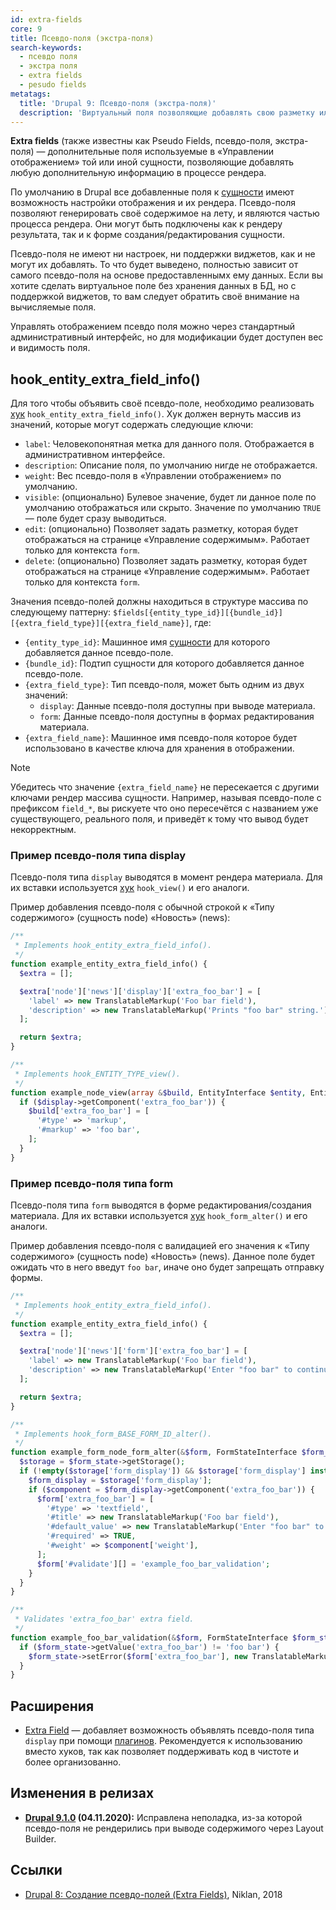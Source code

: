```yaml
---
id: extra-fields
core: 9
title: Псевдо-поля (экстра-поля)
search-keywords:
  - псевдо поля
  - экстра поля
  - extra fields
  - pesudo fields
metatags:
  title: 'Drupal 9: Псевдо-поля (экстра-поля)'
  description: 'Виртуальный поля позволяющие добавлять свою разметку или элементы в форму материалов сущностей.'
---
```


**Extra fields** (также известны как Pseudo Fields, псевдо-поля, экстра-поля) — дополнительные поля используемые в «Управлении отображением» той или иной сущности, позволяющие добавлять любую дополнительную информацию в процессе рендера.

По умолчанию в Drupal все добавленные поля к [сущности](entities.md) имеют возможность настройки отображения и их рендера. Псевдо-поля позволяют генерировать своё содержимое на лету, и являются частью процесса рендера. Они могут быть подключены как к рендеру результата, так и к форме создания/редактирования сущности.

Псевдо-поля не имеют ни настроек, ни поддержки виджетов, как и не могут их добавлять. То что будет выведено, полностью зависит от самого псевдо-поля на основе предоставленнымх ему данных. Если вы хотите сделать виртуальное поле без хранения данных в БД, но с поддержкой виджетов, то вам следует обратить своё внимание на вычисляемые поля.

Управлять отображением псевдо поля можно через стандартный административный интерфейс, но для модификации будет доступен вес и видимость поля.

## hook_entity_extra_field_info()

Для того чтобы объявить своё псевдо-поле, необходимо реализовать [хук](hooks/hooks.md) `hook_entity_extra_field_info()`. Хук должен вернуть массив из значений, которые могут содержать следующие ключи:

- `label`: Человекопонятная метка для данного поля. Отображается в административном интерфейсе.
- `description`: Описание поля, по умолчанию нигде не отображается.
- `weight`: Вес псевдо-поля в «Управлении отображением» по умолчанию.
- `visible`: (опционально) Булевое значение, будет ли данное поле по умолчанию отображаться или скрыто. Значение по умолчанию `TRUE` — поле будет сразу выводиться.
- `edit`: (опционально) Позволяет задать разметку, которая будет отображаться на странице «Управление содержимым». Работает только для контекста `form`.
- `delete`: (опционально) Позволяет задать разметку, которая будет отображаться на странице «Управление содержимым». Работает только для контекста `form`.

Значения псевдо-полей должны находиться в структуре массива по следующему паттерну: `$fields[{entity_type_id}][{bundle_id}][{extra_field_type}][{extra_field_name}]`, где:

- `{entity_type_id}`: Машинное имя [сущности](entities.md) для которого добавляется данное псевдо-поле.
- `{bundle_id}`: Подтип сущности для которого добавляется данное псевдо-поле.
- `{extra_field_type}`: Тип псевдо-поля, может быть одним из двух значений:
    - `display`: Данные псевдо-поля доступны при выводе материала.
    - `form`: Данные псевдо-поля доступны в формах редактирования материала.
- `{extra_field_name}`: Машинное имя псевдо-поля которое будет использовано в качестве ключа для хранения в отображении.

> [!NOTE]
> Убедитесь что значение `{extra_field_name}` не пересекается с другими ключами рендер массива сущности. Например, называя псевдо-поле с префиксом `field_*`, вы рискуете что оно пересечётся с названием уже существующего, реального поля, и приведёт к тому что вывод будет некорректным.

### Пример псевдо-поля типа display

Псевдо-поля типа `display` выводятся в момент рендера материала. Для их вставки используется [хук](hooks/hooks.md) `hook_view()` и его аналоги.

Пример добавления псевдо-поля с обычной строкой к «Типу содержимого» (сущность node) «Новость» (news):

```php
/**
 * Implements hook_entity_extra_field_info().
 */
function example_entity_extra_field_info() {
  $extra = [];

  $extra['node']['news']['display']['extra_foo_bar'] = [
    'label' => new TranslatableMarkup('Foo bar field'),
    'description' => new TranslatableMarkup('Prints "foo bar" string.'),
  ];

  return $extra;
}

/**
 * Implements hook_ENTITY_TYPE_view().
 */
function example_node_view(array &$build, EntityInterface $entity, EntityViewDisplayInterface $display, $view_mode) {
  if ($display->getComponent('extra_foo_bar')) {
    $build['extra_foo_bar'] = [
      '#type' => 'markup',
      '#markup' => 'foo bar',
    ];
  }
}
```

### Пример псевдо-поля типа form

Псевдо-поля типа `form` выводятся в форме редактирования/создания материала. Для их вставки используется [хук](hooks/hooks.md) `hook_form_alter()` и его аналоги.

Пример добавления псевдо-поля с валидацией его значения к «Типу содержимого» (сущность node) «Новость» (news). Данное поле будет ожидать что в него введут `foo bar`, иначе оно будет запрещать отправку формы.

```php
/**
 * Implements hook_entity_extra_field_info().
 */
function example_entity_extra_field_info() {
  $extra = [];

  $extra['node']['news']['form']['extra_foo_bar'] = [
    'label' => new TranslatableMarkup('Foo bar field'),
    'description' => new TranslatableMarkup('Enter "foo bar" to continue.'),
  ];

  return $extra;
}

/**
 * Implements hook_form_BASE_FORM_ID_alter().
 */
function example_form_node_form_alter(&$form, FormStateInterface $form_state, $form_id) {
  $storage = $form_state->getStorage();
  if (!empty($storage['form_display']) && $storage['form_display'] instanceof EntityFormDisplay) {
    $form_display = $storage['form_display'];
    if ($component = $form_display->getComponent('extra_foo_bar')) {
      $form['extra_foo_bar'] = [
        '#type' => 'textfield',
        '#title' => new TranslatableMarkup('Foo bar field'),
        '#default_value' => new TranslatableMarkup('Enter "foo bar" to continue.'),
        '#required' => TRUE,
        '#weight' => $component['weight'],
      ];
      $form['#validate'][] = 'example_foo_bar_validation';
    }
  }
}

/**
 * Validates 'extra_foo_bar' extra field.
 */
function example_foo_bar_validation(&$form, FormStateInterface $form_state) {
  if ($form_state->getValue('extra_foo_bar') != 'foo bar') {
    $form_state->setError($form['extra_foo_bar'], new TranslatableMarkup('Enter "foo bar" to proceed.'));
  }
}
```

## Расширения

- [Extra Field](https://www.drupal.org/project/extra_field) — добавляет возможность объявлять псевдо-поля типа `display` при помощи [плагинов](plugins/plugins.md). Рекомендуется к использованию вместо хуков, так как позволяет поддерживать код в чистоте и более организованно.

## Изменения в релизах

- **[Drupal 9.1.0](releases/release-9.1.0.md) (04.11.2020):** Исправлена неполадка, из-за которой псевдо-поля не рендерились при выводе содержимого через Layout Builder.

## Ссылки

- [Drupal 8: Создание псевдо-полей (Extra Fields)](https://niklan.net/blog/177), Niklan, 2018
